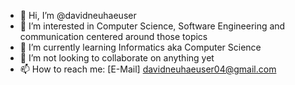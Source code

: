 - 👋 Hi, I’m @davidneuhaeuser
- 👀 I’m interested in Computer Science, Software Engineering and communication centered around those topics
- 🌱 I’m currently learning Informatics aka Computer Science
- 💞️ I’m not looking to collaborate on anything yet
- 📫 How to reach me: [E-Mail] davidneuhaeuser04@gmail.com

<!---
davidneuhaeuser/davidneuhaeuser is a ✨ special ✨ repository because its `README.md` (this file) appears on your GitHub profile.
You can click the Preview link to take a look at your changes.
--->
